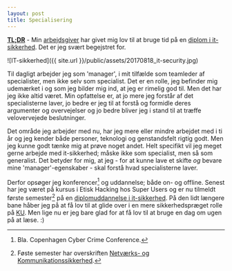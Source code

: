 ```yaml
---
layout: post
title: Specialisering
---
```


**[TL;DR](http://en.wikipedia.org/wiki/Wikipedia:Too_long;_didn't_read)** - Min [arbejdsgiver](http://it.ku.dk/ "Københavns Universitet") har givet mig lov til at bruge tid på en [diplom i it-sikkerhed](http://www.kea.dk/kompetence/forside/it/it-sikkerhed/). Det er jeg svært begejstret for.

![IT-sikkerhed]({{ site.url }}/public/assets/20170818_it-security.jpg)
<!--more-->

Til dagligt arbejder jeg som 'manager', i mit tilfælde som teamleder af specialister, men ikke selv som specialist. Det er en rolle, jeg befinder mig udemærket i og som jeg bilder mig ind, at jeg er rimelig god til. Men det har jeg ikke altid været. Min opfattelse er, at jo mere jeg forstår af det specialisterne laver, jo bedre er jeg til at forstå og formidle deres argumenter og overvejelser og jo bedre bliver jeg i stand til at træffe velovervejede beslutninger.

Det område jeg arbejder med nu, har jeg mere eller mindre arbejdet med i ti år og jeg kender både personer, teknologi og genstandsfelt rigtig godt. Men jeg kunne godt tænke mig at prøve noget andet. Helt specifikt vil jeg meget gerne arbejde med it-sikkerhed; måske ikke som specialist, men så som generalist. Det betyder for mig, at jeg - for at kunne lave et skifte _og_ bevare mine 'manager'-egenskaber - skal forstå hvad specialisterne laver.

Derfor opsøger jeg konferencer[^1] og uddannelse; både on- og offline. Senest har jeg været på kursus i Etisk Hacking hos Super Users og er nu tilmeldt første semester[^2] på en [diplomuddannelse i it-sikkerhed](http://www.kea.dk/kompetence/forside/it/it-sikkerhed/). På den lidt længere bane håber jeg på at få lov til at glide over i en mere sikkerhedspræget rolle på [KU](http://ku.dk/). Men lige nu er jeg bare glad for at få lov til at bruge en dag om ugen på at læse. :)


[^1]: Bla. Copenhagen Cyber Crime Conference.
[^2]: Føste semester har overskriften [Netværks- og Kommunikationssikkerhed](http://www.kea.dk/kompetence/fagmoduler/fagmoduler-akademi-og-diplomniveau/netvaerks-og-kommunikationssikkerhed/).
